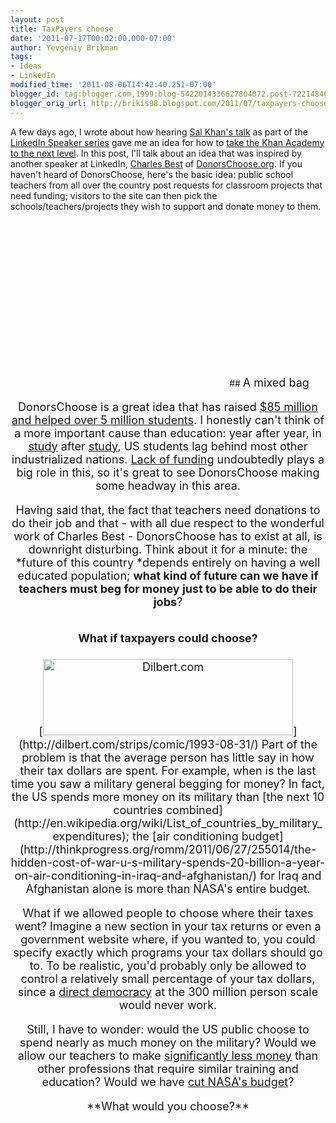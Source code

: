 ```yaml
---
layout: post
title: TaxPayers choose
date: '2011-07-17T00:02:00.000-07:00'
author: Yevgeniy Brikman
tags:
- Ideas
- LinkedIn
modified_time: '2011-08-06T14:42:40.251-07:00'
blogger_id: tag:blogger.com,1999:blog-5422014336627804072.post-7221484619124529322
blogger_orig_url: http://brikis98.blogspot.com/2011/07/taxpayers-choose.html
---
```


A few days ago, I wrote about how hearing [Sal Khan's 
talk](http://blog.linkedin.com/2011/04/19/speaker-series-videos/) as part of 
the [LinkedIn Speaker 
series](http://www.youtube.com/playlist?p=9A25F70FCE65AAFF) gave me an idea 
for how to [take the Khan Academy to the next 
level](http://brikis98.blogspot.com/2011/07/taking-khan-academy-to-next-level.html). 
In this post, I'll talk about an idea that was inspired by another speaker at 
LinkedIn, [Charles Best](http://www.linkedin.com/pub/charles-best/0/681/5ab) 
of [DonorsChoose.org](http://www.donorschoose.org/). If you haven't heard of 
DonorsChoose, here's the basic idea: public school teachers from all over the 
country post requests for classroom projects that need funding; visitors to 
the site can then pick the schools/teachers/projects they wish to support and 
donate money to them. 

<div class="separator" style="clear: both; text-align: center;"><object 
class="BLOGGER-youtube-video" 
classid="clsid:D27CDB6E-AE6D-11cf-96B8-444553540000" 
codebase="http://download.macromedia.com/pub/shockwave/cabs/flash/swflash.cab#version=6,0,40,0" 
data-thumbnail-src="http://2.gvt0.com/vi/OplOZ5AI7oI/0.jpg" height="266" 
width="320"><param name="movie" 
value="http://www.youtube.com/v/OplOZ5AI7oI&fs=1&source=uds" /><param 
name="bgcolor" value="#FFFFFF" /><embed width="320" height="266"  
src="http://www.youtube.com/v/OplOZ5AI7oI&fs=1&source=uds" 
type="application/x-shockwave-flash"></embed></object> 
## <span style="font-size: large;">A mixed bag 

DonorsChoose is a great idea that has raised [$85 million and helped over 5 
million students](http://www.donorschoose.org/about/impact.html). I honestly 
can't think of a more important cause than education: year after year, in 
[study](http://en.wikipedia.org/wiki/Trends_in_International_Mathematics_and_Science_Study) 
after [study](http://www.nytimes.com/2007/12/05/education/05scores.html), US 
students lag behind most other industrialized nations. [Lack of 
funding](http://www.nytimes.com/2011/05/01/opinion/01eggers.html) undoubtedly 
plays a big role in this, so it's great to see DonorsChoose making some 
headway in this area. 

Having said that, the fact that teachers need donations to do their job and 
that - with all due respect to the wonderful work of Charles Best - 
DonorsChoose has to exist at all, is downright disturbing. Think about it for 
a minute: the *future of this country *depends entirely on having a well 
educated population; **what kind of future can we have if teachers must beg 
for money just to be able to do their jobs**? 

## <span style="font-size: large;">What if taxpayers could choose? 

<div style="text-align: center;">[<img alt="Dilbert.com" border="0" 
height="122" 
src="http://dilbert.com/dyn/str_strip/000000000/00000000/0000000/000000/20000/6000/300/26376/26376.strip.gif" 
width="400" />](http://dilbert.com/strips/comic/1993-08-31/) 
Part of the problem is that the average person has little say in how their tax 
dollars are spent. For example, when is the last time you saw a military 
general begging for money? In fact, the US spends more money on its military 
than [the next 10 countries 
combined](http://en.wikipedia.org/wiki/List_of_countries_by_military_expenditures); 
the [air conditioning 
budget](http://thinkprogress.org/romm/2011/06/27/255014/the-hidden-cost-of-war-u-s-military-spends-20-billion-a-year-on-air-conditioning-in-iraq-and-afghanistan/) 
for Iraq and Afghanistan alone is more than NASA's entire budget. 

What if we allowed people to choose where their taxes went? Imagine a new 
section in your tax returns or even a government website where, if you wanted 
to, you could specify exactly which programs your tax dollars should go to. To 
be realistic, you'd probably only be allowed to control a relatively small 
percentage of your tax dollars, since a [direct 
democracy](http://en.wikipedia.org/wiki/Direct_democracy) at the 300 million 
person scale would never work. 

Still, I have to wonder: would the US public choose to spend nearly as much 
money on the military? Would we allow our teachers to make [significantly less 
money](http://www.epi.org/publications/entry/the_teaching_penalty_an_update_through_2010/) 
than other professions that require similar training and education? Would we 
have [cut NASA's 
budget](http://www.flightglobal.com/articles/2011/07/06/359215/us-house-appropriations-cuts-nasa-budget.html)? 

<div style="text-align: center;">**What would you choose?**<div 
style="text-align: center;"> 
<div style="text-align: center;"> 